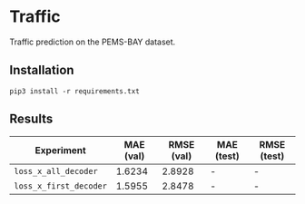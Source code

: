 # Traffic

Traffic prediction on the PEMS-BAY dataset.

## Installation

`pip3 install -r requirements.txt`

## Results

| Experiment | MAE (val) | RMSE (val) | MAE (test) | RMSE (test) |
|---|---|---|---|---|
| `loss_x_all_decoder`  |  1.6234 |  2.8928 | - | - |
| `loss_x_first_decoder`  | 1.5955 | 2.8478 | - | - |